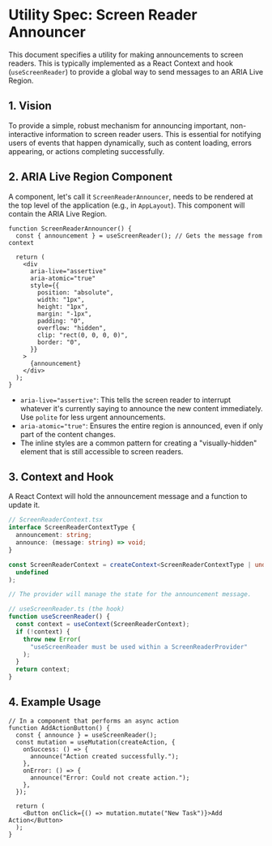 # Utility Spec: Screen Reader Announcer

This document specifies a utility for making announcements to screen readers. This is typically implemented as a React Context and hook (`useScreenReader`) to provide a global way to send messages to an ARIA Live Region.

## 1. Vision

To provide a simple, robust mechanism for announcing important, non-interactive information to screen reader users. This is essential for notifying users of events that happen dynamically, such as content loading, errors appearing, or actions completing successfully.

## 2. ARIA Live Region Component

A component, let's call it `ScreenReaderAnnouncer`, needs to be rendered at the top level of the application (e.g., in `AppLayout`). This component will contain the ARIA Live Region.

```tsx
function ScreenReaderAnnouncer() {
  const { announcement } = useScreenReader(); // Gets the message from context

  return (
    <div
      aria-live="assertive"
      aria-atomic="true"
      style={{
        position: "absolute",
        width: "1px",
        height: "1px",
        margin: "-1px",
        padding: "0",
        overflow: "hidden",
        clip: "rect(0, 0, 0, 0)",
        border: "0",
      }}
    >
      {announcement}
    </div>
  );
}
```

- `aria-live="assertive"`: This tells the screen reader to interrupt whatever it's currently saying to announce the new content immediately. Use `polite` for less urgent announcements.
- `aria-atomic="true"`: Ensures the entire region is announced, even if only part of the content changes.
- The inline styles are a common pattern for creating a "visually-hidden" element that is still accessible to screen readers.

## 3. Context and Hook

A React Context will hold the announcement message and a function to update it.

```typescript
// ScreenReaderContext.tsx
interface ScreenReaderContextType {
  announcement: string;
  announce: (message: string) => void;
}

const ScreenReaderContext = createContext<ScreenReaderContextType | undefined>(
  undefined
);

// The provider will manage the state for the announcement message.

// useScreenReader.ts (the hook)
function useScreenReader() {
  const context = useContext(ScreenReaderContext);
  if (!context) {
    throw new Error(
      "useScreenReader must be used within a ScreenReaderProvider"
    );
  }
  return context;
}
```

## 4. Example Usage

```tsx
// In a component that performs an async action
function AddActionButton() {
  const { announce } = useScreenReader();
  const mutation = useMutation(createAction, {
    onSuccess: () => {
      announce("Action created successfully.");
    },
    onError: () => {
      announce("Error: Could not create action.");
    },
  });

  return (
    <Button onClick={() => mutation.mutate("New Task")}>Add Action</Button>
  );
}
```
